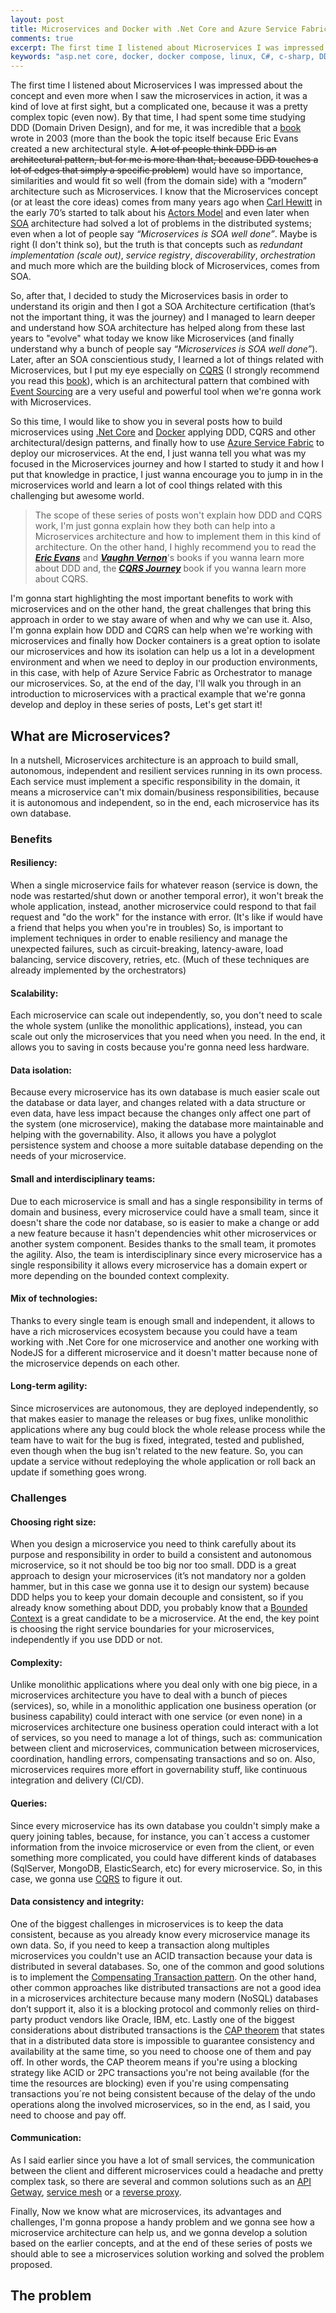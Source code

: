 ```yaml
---
layout: post
title: Microservices and Docker with .Net Core and Azure Service Fabric - Part One
comments: true
excerpt: The first time I listened about Microservices I was impressed about the concept and even more when I saw the microservices in action, it was a kind of love at first sight, but a complicated one, because it was a pretty complex topic (even now). By that time, I had spent some time studying DDD (Domain Driven Design), and for me, it was incredible that a book wrote in 2003 (more than the book the topic itself because Eric Evans created a new architectural style. -A lot of people consider DDD an architectural pattern, but for me is more than that, because DDD touches a lot of edges that simply a specific problem-) would have so importance, similarities and would fit so well (from domain side) with a “modern” architecture such as Microservices. I know that the Microservices concept (or at least the core ideas) comes from many years ago when Carl Hewitt in the early 70’s started to talk about his Actors Model and even later when SOA architecture had solved a lot of problems in the distributed systems, even when a lot of people say “Microservices is SOA well done”. Maybe is right (I don't think so), but the truth is that concepts such as redundant implementation (scale out), service registry, discoverability, orchestration and much more which are the building block of Microservices, comes from SOA.
keywords: "asp.net core, docker, docker compose, linux, C#, c-sharp, DDD, .net core, dot net core, .net core 2.0, dot net core 2.0, .netcore2.0, asp.net, entity framework, domain driven design, CQRS, command and query responsibility segregation, azure, microsoft azure, azure service fabric, service fabric, cosmos db, mongodb, sql server, rabbitmq, rabbit mq, amqp, asp.net web api, azure service bus, service bus"
---
```


The first time I listened about Microservices I was impressed about the concept and even more when I saw the microservices in action, it was a kind of love at first sight, but a complicated one, because it was a pretty complex topic (even now). By that time, I had spent some time studying DDD (Domain Driven Design), and for me, it was incredible that a [book](https://www.amazon.com/Domain-Driven-Design-Tackling-Complexity-Software/dp/0321125215) wrote in 2003 (more than the book the topic itself because Eric Evans created a new architectural style. ~~A lot of people think DDD is an architectural pattern, but for me is more than that, because DDD touches a lot of edges that simply a specific problem~~) would have so importance, similarities and would fit so well (from the domain side) with a “modern” architecture such as Microservices. I know that the Microservices concept (or at least the core ideas) comes from many years ago when [Carl Hewitt](https://en.wikipedia.org/wiki/Carl_Hewitt) in the early 70’s started to talk about his [Actors Model](https://en.wikipedia.org/wiki/Actor_model) and even later when [SOA](https://en.wikipedia.org/wiki/Service-oriented_architecture) architecture had solved a lot of problems in the distributed systems; even when a lot of people say *“Microservices is SOA well done”*. Maybe is right (I don't think so), but the truth is that concepts such as *redundant implementation (scale out)*, *service registry*, *discoverability*, *orchestration* and much more which are the building block of Microservices, comes from SOA.

So, after that, I decided to study the Microservices basis in order to understand its origin and then I got a SOA Architecture certification (that’s not the important thing, it was the journey) and I managed to learn deeper and understand how SOA architecture has helped along from these last years to "evolve" what today we know like Microservices (and finally understand why a bunch of people say *“Microservices is SOA well done”*). Later, after an SOA conscientious study, I learned a lot of things related with Microservices, but I put my eye especially on [CQRS](https://martinfowler.com/bliki/CQRS.html) (I strongly recommend you read this [book](https://msdn.microsoft.com/en-us/library/jj554200.aspx)), which is an architectural pattern that combined with [Event Sourcing](https://martinfowler.com/eaaDev/EventSourcing.html) are a very useful and powerful tool when we're gonna work with Microservices.

So this time, I would like to show you in several posts how to build microservices using [.Net Core](https://dotnet.github.io/) and [Docker](https://www.docker.com/) applying DDD, CQRS and other architectural/design patterns, and finally how to use [Azure Service Fabric](https://azure.microsoft.com/en-us/services/service-fabric/) to deploy our microservices. At the end, I just wanna tell you what was my focused in the Microservices journey and how I started to study it and how I put that knowledge in practice, I just wanna encourage you to jump in in the microservices world and learn a lot of cool things related with this challenging but awesome world.

> The scope of these series of posts won't explain how DDD and CQRS work, I'm just gonna explain how they both can help into a Microservices architecture and how to implement them in this kind of architecture. On the other hand, I highly recommend you to read the ***[Eric Evans](https://www.amazon.com/Domain-Driven-Design-Tackling-Complexity-Software/dp/0321125215)*** and ***[Vaughn Vernon](https://www.amazon.com/Implementing-Domain-Driven-Design-Vaughn-Vernon/dp/0321834577/)***'s books if you wanna learn more about DDD and, the ***[CQRS Journey](https://msdn.microsoft.com/en-us/library/jj554200.aspx)*** book if you wanna learn more about CQRS.

I'm gonna start highlighting the most important benefits to work with microservices and on the other hand, the great challenges that bring this approach in order to we stay aware of when and why we can use it. Also, I'm gonna explain how DDD and CQRS can help when we're working with microservices and finally how Docker containers is a great option to isolate our microservices and how its isolation can help us a lot in a development environment and when we need to deploy in our production environments, in this case, with help of Azure Service Fabric as Orchestrator to manage our microservices. So, at the end of the day, I'll walk you through in an introduction to microservices with a practical example that we're gonna develop and deploy in these series of posts, Let's get start it!

## What are Microservices?

In a nutshell, Microservices architecture is an approach to build small, autonomous, independent and resilient services running in its own process. Each service must implement a specific responsibility in the domain, it means a microservice can't mix domain/business responsibilities, because it is autonomous and independent, so in the end, each microservice has its own database.

### Benefits

#### Resiliency:
When a single microservice fails for whatever reason (service is down, the node was restarted/shut down or another temporal error), it won't break the whole application, instead, another microservice could respond to that fail request and "do the work" for the instance with error. (It's like if would have a friend that helps you when you're in troubles) So, is important to implement techniques in order to enable resiliency and manage the unexpected failures, such as circuit-breaking, latency-aware, load balancing, service discovery, retries, etc. (Much of these techniques are already implemented by the orchestrators)

#### Scalability:
Each microservice can scale out independently, so, you don't need to scale the whole system (unlike the monolithic applications), instead, you can scale out only the microservices that you need when you need. In the end, it allows you to saving in costs because you're gonna need less hardware.

#### Data isolation:
Because every microservice has its own database is much easier scale out the database or data layer, and changes related with a data structure or even data, have less impact because the changes only affect one part of the system (one microservice), making the database more maintainable and helping with the governability. Also, it allows you have a polyglot persistence system and choose a more suitable database depending on the needs of your microservice.

#### Small and interdisciplinary teams:
Due to each microservice is small and has a single responsibility in terms of domain and business, every microservice could have a small team, since it doesn't share the code nor database, so is easier to make a change or add a new feature because it hasn't dependencies whit other microservices or another system component. Besides thanks to the small team, it promotes the agility. Also, the team is interdisciplinary since every microservice has a single responsibility it allows every microservice has a domain expert or more depending on the bounded context complexity.

#### Mix of technologies:
Thanks to every single team is enough small and independent, it allows to have a rich microservices ecosystem because you could have a team working with .Net Core for one microservice and another one working with NodeJS for a different microservice and it doesn't matter because none of the microservice depends on each other.

#### Long-term agility:
Since microservices are autonomous, they are deployed independently, so that makes easier to manage the releases or bug fixes, unlike monolithic applications where any bug could block the whole release process while the team have to wait for the bug is fixed, integrated, tested and published, even though when the bug isn't related to the new feature. So, you can update a service without redeploying the whole application or roll back an update if something goes wrong.

### Challenges

#### Choosing right size:
When you design a microservice you need to think carefully about its purpose and responsibility in order to build a consistent and autonomous microservice, so it not should be too big nor too small. DDD is a great approach to design your microservices (it’s not mandatory nor a golden hammer, but in this case we gonna use it to design our system) because DDD helps you to keep your domain decouple and consistent, so if you already know something about DDD, you probably know that a [Bounded Context](https://martinfowler.com/bliki/BoundedContext.html) is a great candidate to be a microservice. At the end, the key point is choosing the right service boundaries for your microservices, independently if you use DDD or not.

#### Complexity:
Unlike monolithic applications where you deal only with one big piece, in a microservices architecture you have to deal with a bunch of pieces (services), so, while in a monolithic application one business operation (or business capability) could interact with one service (or even none) in a microservices architecture one business operation could interact with a lot of services, so you need to manage a lot of things, such as: communication between client and microservices, communication between microservices, coordination, handling errors, compensating transactions and so on. Also, microservices requires more effort in governability stuff, like continuous integration and delivery (CI/CD).

#### Queries:
Since every microservice has its own database you couldn't simply make a query joining tables, because, for instance, you can´t access a customer information from the invoice microservice or even from the client, or even something more complicated, you could have different kinds of databases (SqlServer, MongoDB, ElasticSearch, etc) for every microservice. So, in this case, we gonna use [CQRS](http://microservices.io/patterns/data/cqrs.html) to figure it out.

#### Data consistency and integrity:
One of the biggest challenges in microservices is to keep the data consistent, because as you already know every microservice manage its own data. So, if you need to keep a transaction along multiples microservices you couldn't use an ACID transaction because your data is distributed in several databases. So, one of the common and good solutions is to implement the [Compensating Transaction pattern](http://soapatterns.org/design_patterns/compensating_service_transaction). On the other hand, other common approaches like distributed transactions are not a good idea in a microservices architecture because many modern (NoSQL) databases don’t support it, also it is a blocking protocol and commonly relies on third-party product vendors like Oracle, IBM, etc. Lastly one of the biggest considerations about distributed transactions is the [CAP theorem](https://en.wikipedia.org/wiki/CAP_theorem) that states that in a distributed data store is impossible to guarantee consistency and availability at the same time, so you need to choose one of them and pay off. In other words, the CAP theorem means if you're using a blocking strategy like ACID or 2PC transactions you're not being available (for the time the resources are blocking) even if you're using compensating transactions you´re not being consistent because of the delay of the undo operations along the involved microservices, so in the end, as I said, you need to choose and pay off.

#### Communication:
As I said earlier since you have a lot of small services, the communication between the client and different microservices could a headache and pretty complex task, so there are several and common solutions such as an [API Getway](http://microservices.io/patterns/apigateway.html), [service mesh](https://buoyant.io/2017/04/25/whats-a-service-mesh-and-why-do-i-need-one/) or a [reverse proxy](https://www.nginx.com/resources/glossary/reverse-proxy-server/).

Finally, Now we know what are microservices, its advantages and challenges, I'm gonna propose a handy problem and we gonna see how a microservice architecture can help us, and we gonna develop a solution based on the earlier concepts, and at the end of these series of posts we should able to see a microservices solution working and solved the problem proposed.

## The problem


